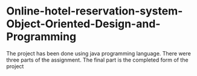 # Online-hotel-reservation-system-Object-Oriented-Design-and-Programming
The project has been done using java programming language. There were three parts of the assignment. The final part is the completed form of the project

